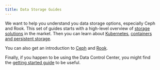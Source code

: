 ```yaml
---
title: Data Storage Guides
---
```


We want to help you understand you data storage options, especially Ceph and Rook. This set of guides starts with a high-level overview of [storage solutions](solutions-for-storage.md) in the market. Then you can learn about [Kubernetes](kubernetes.md), [containers and persistent storage](containers-and-persistent-storage.md).

You can also get an introduction to [Ceph](introduction-to-ceph.md) and [Rook](introduction-to-rook.md).

Finally, if you happen to be using the Data Control Center, you might find the [getting started guide](getting-started-data-control-center.md) to be useful.
